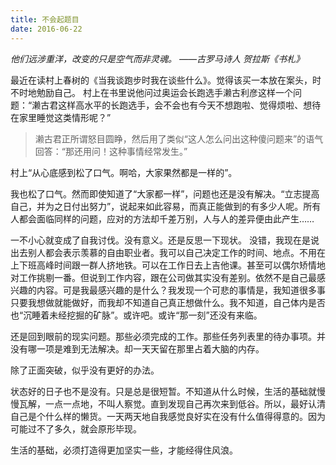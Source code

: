 ```yaml
---
title: 不会起题目
date: 2016-06-22
---
```

*他们远涉重洋，改变的只是空气而非灵魂。
——古罗马诗人 贺拉斯《书札》*

最近在读村上春树的《当我谈跑步时我在谈些什么》。觉得该买一本放在案头，时不时地勉励自己。
村上在书里说他问过奥运会长跑选手濑古利彦这样一个问题：“濑古君这样高水平的长跑选手，会不会也有今天不想跑啦、觉得烦啦、想待在家里睡觉这类情形呢？”
>濑古君正所谓怒目圆睁，然后用了类似“这人怎么问出这种傻问题来”的语气回答：“那还用问！这种事情经常发生。”

村上“从心底感到松了口气。啊哈，大家果然都是一样的”。

我也松了口气。然而即使知道了“大家都一样”，问题也还是没有解决。“立志提高自己，并为之日付出努力”，说起来如此容易，而真正能做到的有多少人呢。所有人都会面临同样的问题，应对的方法却千差万别，人与人的差异便由此产生……

一不小心就变成了自我讨伐。没有意义。还是反思一下现状。
没错，我现在是说出去别人都会表示羡慕的自由职业者。我可以自己决定工作的时间、地点。不用在上下班高峰时间跟一群人挤地铁。可以在工作日去上吉他课。甚至可以偶尔矫情地对工作挑剔一番。但说到工作内容，跟在公司做其实没有差别。依然不是自己最感兴趣的内容。可是我最感兴趣的是什么？我发现一个可悲的事情是，我知道很多事只要我想做就能做好，而我却不知道自己真正想做什么。我不知道，自己体内是否也“沉睡着未经挖掘的矿脉”。或许吧。或许“那一刻”还没有来临。

还是回到眼前的现实问题。那些必须完成的工作。那些任务列表里的待办事项。并没有哪一项是难到无法解决。却一天天留在那里占着大脑的内存。

除了正面突破，似乎没有更好的办法。

状态好的日子也不是没有。只是总是很短暂。不知道从什么时候，生活的基础就慢慢瓦解，一点一点地，不叫人察觉。直到发现自己再次来到低谷。所以，最好认清自己是个什么样的懒货。一天两天地自我感觉良好实在没有什么值得得意的。因为可能过不了多久，就会原形毕现。

生活的基础，必须打造得更加坚实一些，才能经得住风浪。
